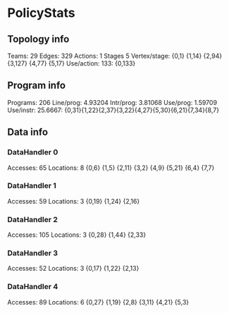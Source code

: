 # PolicyStats
## Topology info
Teams:		29
Edges:		329
Actions:	1
Stages		5
Vertex/stage:	{0,1} {1,14} {2,94} {3,127} {4,77} {5,17} 
Use/action:	133: {0,133} 

## Program info
Programs:	206
Line/prog:	4.93204
Intr/prog:	3.81068
Use/prog:	1.59709
Use/instr:	25.6667: {0,31}{1,22}{2,37}{3,22}{4,27}{5,30}{6,21}{7,34}{8,7}

## Data info

### DataHandler 0
Accesses:	65
Locations:	8
{0,6} {1,5} {2,11} {3,2} {4,9} {5,21} {6,4} {7,7} 

### DataHandler 1
Accesses:	59
Locations:	3
{0,19} {1,24} {2,16} 

### DataHandler 2
Accesses:	105
Locations:	3
{0,28} {1,44} {2,33} 

### DataHandler 3
Accesses:	52
Locations:	3
{0,17} {1,22} {2,13} 

### DataHandler 4
Accesses:	89
Locations:	6
{0,27} {1,19} {2,8} {3,11} {4,21} {5,3} 